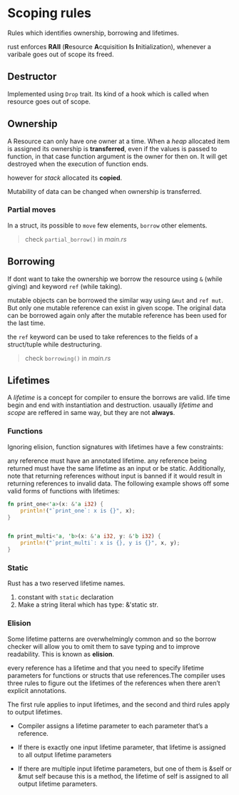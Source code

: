 # Scoping rules

Rules which identifies ownership, borrowing and lifetimes.

rust enforces **RAII** (**R**esource **A**cquisition **I**s **I**nitialization), whenever a varibale goes out of scope its freed.


## Destructor

Implemented using `Drop` trait. Its kind of a hook which is called when resource goes out of scope.

## Ownership

A Resource can only have one owner at a time. When a _heap_ allocated item is assigned its ownership is **transferred**, 
even if the values is passed to function, in that case function argument is the owner for then on. It will get destroyed when the execution of function ends.

however for _stack_ allocated its **copied**. 

Mutability of data can be changed when ownership is transferred.

### Partial moves
In a struct, its possible to `move` few elements, `borrow` other elements.

> check `partial_borrow()` in _main.rs_

## Borrowing
If dont want to take the ownership we borrow the resource using `&` (while giving) and keyword `ref` (while taking).

mutable objects can be borrowed the similar way using `&mut` and `ref mut`. But only one mutable reference can exist in given scope. The original data can be borrowed again only after the mutable reference has been used for the last time.

the `ref` keyword can be used to take references to the fields of a struct/tuple while destructuring.

> check `borrowing()` in _main.rs_


## Lifetimes
A _lifetime_ is a concept for compiler to ensure the borrows are valid. life time begin and end with instantiation and destruction. usaually _lifetime_ and _scope_ are reffered in same way, but they are not **always**.


### Functions

Ignoring elision, function signatures with lifetimes have a few constraints:

any reference must have an annotated lifetime.
any reference being returned must have the same lifetime as an input or be static.
Additionally, note that returning references without input is banned if it would result in returning references to invalid data. The following example shows off some valid forms of functions with lifetimes:

```rust
fn print_one<'a>(x: &'a i32) {
    println!("`print_one`: x is {}", x);
}


fn print_multi<'a, 'b>(x: &'a i32, y: &'b i32) {
    println!("`print_multi`: x is {}, y is {}", x, y);
}

```

### Static
Rust has a two reserved lifetime names.
1. constant with `static` declaration
2. Make a string literal which has type: &'static str.


### Elision
Some lifetime patterns are overwhelmingly common and so the borrow checker will allow you to omit them to save typing and to improve readability. This is known as **elision**.

every reference has a lifetime and that you need to specify lifetime parameters for functions or structs that use references.The compiler uses three rules to figure out the lifetimes of the references when there aren’t explicit annotations.

The first rule applies to input lifetimes, and the second and third rules apply to output lifetimes.


- Compiler assigns a lifetime parameter to each parameter that’s a reference.

- If there is exactly one input lifetime parameter, that lifetime is assigned to all output lifetime parameters

- If there are multiple input lifetime parameters, but one of them is &self or &mut self because this is a method, the lifetime of self is assigned to all output lifetime parameters. 

